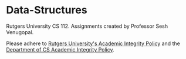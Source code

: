 # Data-Structures
Rutgers University CS 112. Assignments created by Professor Sesh Venugopal.

Please adhere to [Rutgers University's Academic Integrity Policy](http://academicintegrity.rutgers.edu/academic-integrity-policy/) and the [Department of CS Academic Integrity Policy](https://www.cs.rutgers.edu/academic-integrity/programming-assignments).
